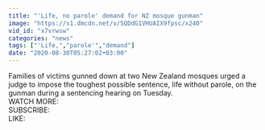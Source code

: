 ```yaml
---
title: "'Life, no parole' demand for NZ mosque gunman"
image: "https://s1.dmcdn.net/v/SQDdG1VHUAIX9fpsc/x240"
vid_id: "x7vrwsw"
categories: "news"
tags: ["'Life,","parole'","demand"]
date: "2020-08-30T05:27:02+03:00"
---
```

Families of victims gunned down at two New Zealand mosques urged a judge to impose the toughest possible sentence, life without parole, on the gunman during a sentencing hearing on Tuesday.  <br>WATCH MORE:   <br>SUBSCRIBE:   <br>LIKE: 

